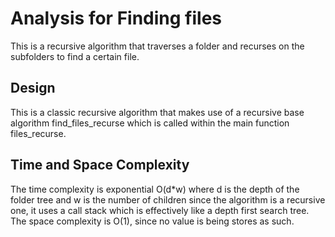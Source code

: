 # Analysis for Finding files

This is a recursive algorithm that traverses a folder and recurses on the subfolders to find a certain file.

## Design
This is a classic recursive algorithm that makes use of a recursive base algorithm find_files_recurse which is called within the main function files_recurse.

## Time and Space Complexity

The time complexity is exponential O(d*w) where d is the depth of the folder tree and w is the number of children since the algorithm is a recursive one, it uses a call stack which is effectively like a depth first search tree. The space complexity is O(1), since no value is being stores as such.

